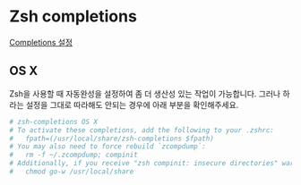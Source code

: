 # Zsh completions
[Completions 설정](https://github.com/zsh-users/zsh-completions)

## OS X

Zsh을 사용할 때 자동완성을 설정하여 좀 더 생산성 있는 작업이 가능합니다. 그러나 하라는 설정을 그대로 따라해도 안되는 경우에 아래 부분을 확인해주세요.

```bash
# zsh-completions OS X
# To activate these completions, add the following to your .zshrc:
#   fpath=(/usr/local/share/zsh-completions $fpath)
# You may also need to force rebuild `zcompdump`:
#   rm -f ~/.zcompdump; compinit
# Additionally, if you receive "zsh compinit: insecure directories" warnings when attempting to load these completions, you may need to run this:
#   chmod go-w /usr/local/share
```
